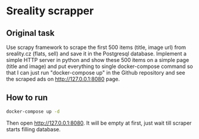 # Sreality scrapper

## Original task

Use scrapy framework to scrape the first 500 items (title, image url) from sreality.cz (flats, sell) and save it in the Postgresql database. Implement a simple HTTP server in python and show these 500 items on a simple page (title and image) and put everything to single docker-compose command so that I can just run "docker-compose up" in the Github repository and see the scraped ads on <http://127.0.0.1:8080> page.

## How to run

```bash
docker-compose up -d
```

Then open http://127.0.0.1:8080. It will be empty at first, just wait till scraper starts filling database.
